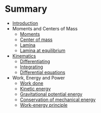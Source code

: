 # Summary

* [Introduction](README.md)
* Moments and Centers of Mass
  * [Moments](moments-and-centers-of-mass/moments.md)
  * [Center of mass](moments-and-centers-of-mass/center-of-mass.md)
  * [Lamina](moments-and-centers-of-mass/lamina.md)
  * [Lamina at equilibrium](moments-and-centers-of-mass/lamina-at-equilibrium.md)
* [Kinematics](kinemtaics.md)
  * [Differentiating](kinemtaics/differentiating.md)
  * [Integrating](kinemtaics/integrating.md)
  * [Differential equations](kinemtaics/differential-equations.md)
* Work, Energy and Power
  * [Work done](work-done.md)
  * [Kinetic energy](kinetic-energy.md)
  * [Gravitational potential energy](gravitational-potential-energy.md)
  * [Conservation of mechanical energy](conservation-of-mechanical-energy.md)
  * [Work-energy principle](work-energy-principle.md)

